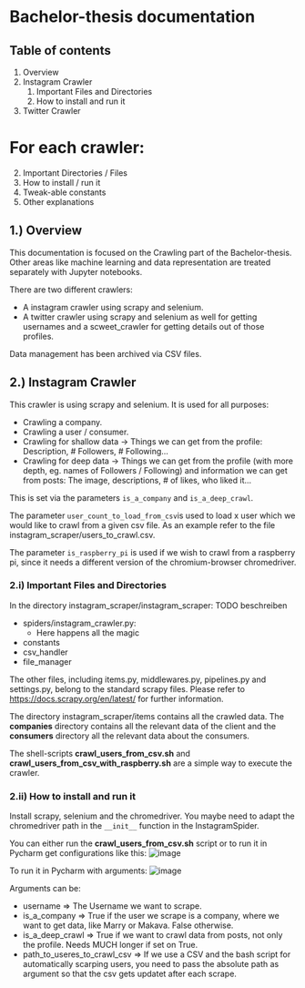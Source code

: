 # Bachelor-thesis documentation

## Table of contents
1. Overview
2. Instagram Crawler
   1. Important Files and Directories
   2. How to install and run it
3. Twitter Crawler

# For each crawler:
2. Important Directories / Files
3. How to install / run it
4. Tweak-able constants
5. Other explanations


## 1.) Overview
This documentation is focused on the Crawling part of the Bachelor-thesis. Other areas like machine learning and data 
representation are treated separately with Jupyter notebooks.  

There are two different crawlers: 
- A instagram crawler using scrapy and selenium.
- A twitter crawler using scrapy and selenium as well for getting usernames and a scweet_crawler for 
getting details out of those profiles.

Data management has been archived via CSV files.

## 2.) Instagram Crawler
This crawler is using scrapy and selenium. It is used for all purposes:
- Crawling a company.
- Crawling a user / consumer.
- Crawling for shallow data -> Things we can get from the profile: Description, # Followers, # Following...
- Crawling for deep data -> Things we can get from the profile (with more depth, eg. names of Followers / Following) and information we can get from posts: The image, descriptions, # of likes, who liked it...

This is set via the parameters ```is_a_company``` and ```is_a_deep_crawl```.

The parameter ```user_count_to_load_from_csv```is used to load x user which we would like to crawl from a given csv file. As an example refer to the file instagram_scraper/users_to_crawl.csv.

The parameter ```is_raspberry_pi``` is used if we wish to crawl from a raspberry pi, since it needs a different version of the chromium-browser chromedriver.

### 2.i) Important Files and Directories
In the directory instagram_scraper/instagram_scraper:  TODO beschreiben
- spiders/instagram_crawler.py:
  - Here happens all the magic
- constants
- csv_handler
- file_manager

The other files, including items.py, middlewares.py, pipelines.py and settings.py, belong to the standard scrapy files. Please refer to https://docs.scrapy.org/en/latest/ for further information.

The directory instagram_scraper/items contains all the crawled data. The **companies** directory contains all the relevant data of the client and the **consumers** directory all the relevant data about the consumers.

The shell-scripts **crawl_users_from_csv.sh** and **crawl_users_from_csv_with_raspberry.sh** are a simple way to execute the crawler. 

### 2.ii) How to install and run it
Install scrapy, selenium and the chromedriver.
You maybe need to adapt the chromedriver path in the ```__init__``` function in the InstagramSpider.


You can either run the **crawl_users_from_csv.sh** script or to run it in Pycharm get configurations like this: 
![image](https://user-images.githubusercontent.com/53307237/129472345-02f5f040-1ee5-4eef-af74-6181e8f059bf.png)

To run it in Pycharm with arguments:
![image](https://user-images.githubusercontent.com/53307237/129472352-99c67a38-3634-46cd-bbb8-0287847615c1.png)

Arguments can be:
- username => The Username we want to scrape.
- is_a_company => True if the user we scrape is a company, where we want to get data, like Marry or Makava. False otherwise.
- is_a_deep_crawl => True if we want to crawl data from posts, not only the profile. Needs MUCH longer if set on True.
- path_to_useres_to_crawl_csv => If we use a CSV and the bash script for automatically scarping users, you need to pass the absolute path as argument so that the csv gets updatet after each scrape.







